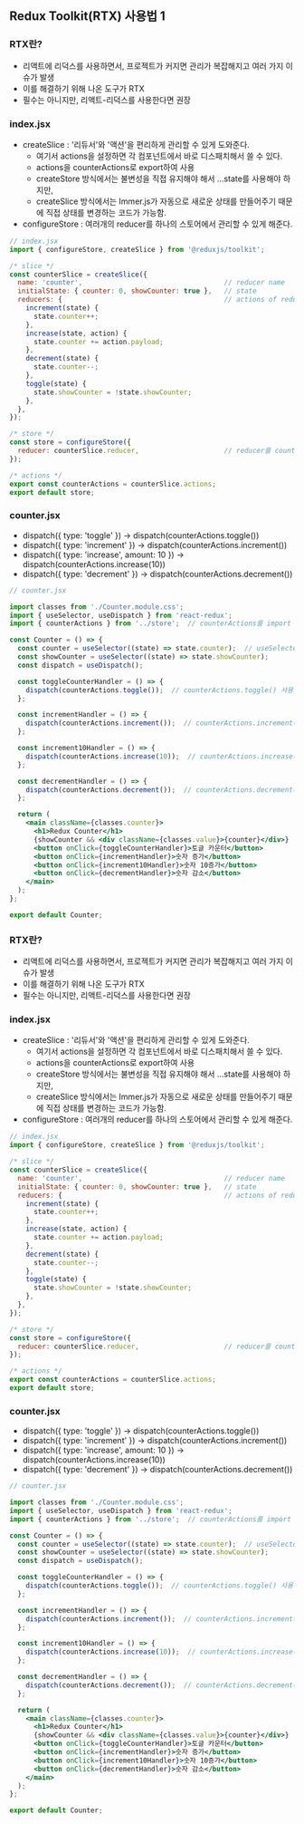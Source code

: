 ## Redux Toolkit(RTX) 사용법 1


### RTX란?
- 리액트에 리덕스를 사용하면서, 프로젝트가 커지면 관리가 복잡해지고 여러 가지 이슈가 발생
- 이를 해결하기 위해 나온 도구가 RTX
- 필수는 아니지만, 리액트-리덕스를 사용한다면 권장

### index.jsx 
- createSlice : '리듀서'와 '액션'을 편리하게 관리할 수 있게 도와준다. 
  - 여기서 actions을 설정하면 각 컴포넌트에서 바로 디스패치해서 쓸 수 있다.
  - actions을 counterActions로 export하여 사용
  - createStore 방식에서는 불변성을 직접 유지해야 해서 ...state를 사용해야 하지만, 
  - createSlice 방식에서는 Immer.js가 자동으로 새로운 상태를 만들어주기 때문에 직접 상태를 변경하는 코드가 가능함. 
- configureStore : 여러개의 reducer를 하나의 스토어에서 관리할 수 있게 해준다.
```jsx
// index.jsx
import { configureStore, createSlice } from '@reduxjs/toolkit';

/* slice */
const counterSlice = createSlice({
  name: 'counter',                                   // reducer name
  initialState: { counter: 0, showCounter: true },   // state
  reducers: {                                        // actions of reducer
    increment(state) {
      state.counter++;
    },
    increase(state, action) {
      state.counter += action.payload;
    },
    decrement(state) {
      state.counter--;
    },
    toggle(state) {
      state.showCounter = !state.showCounter;
    },
  },
});

/* store */
const store = configureStore({
  reducer: counterSlice.reducer,                     // reducer를 counterSlice로 연결
});

/* actions */
export const counterActions = counterSlice.actions;
export default store;
```


### counter.jsx 
- dispatch({ type: 'toggle' }) -> dispatch(counterActions.toggle())
- dispatch({ type: 'increment' }) -> dispatch(counterActions.increment())
- dispatch({ type: 'increase', amount: 10 }) -> dispatch(counterActions.increase(10))
- dispatch({ type: 'decrement' }) -> dispatch(counterActions.decrement())
```jsx
// counter.jsx

import classes from './Counter.module.css';
import { useSelector, useDispatch } from 'react-redux';
import { counterActions } from '../store';  // counterActions를 import

const Counter = () => {
  const counter = useSelector((state) => state.counter);  // useSelector로 state.counter 가져오기
  const showCounter = useSelector((state) => state.showCounter);
  const dispatch = useDispatch();

  const toggleCounterHandler = () => {
    dispatch(counterActions.toggle());  // counterActions.toggle() 사용
  };

  const incrementHandler = () => {
    dispatch(counterActions.increment());  // counterActions.increment() 사용
  };

  const increment10Handler = () => {
    dispatch(counterActions.increase(10));  // counterActions.increase(10) 사용
  };

  const decrementHandler = () => {
    dispatch(counterActions.decrement());  // counterActions.decrement() 사용
  };

  return (
    <main className={classes.counter}>
      <h1>Redux Counter</h1>
      {showCounter && <div className={classes.value}>{counter}</div>}
      <button onClick={toggleCounterHandler}>토글 카운터</button>
      <button onClick={incrementHandler}>숫자 증가</button>
      <button onClick={increment10Handler}>숫자 10증가</button>
      <button onClick={decrementHandler}>숫자 감소</button>
    </main>
  );
};

export default Counter;
```




### RTX란?
- 리액트에 리덕스를 사용하면서, 프로젝트가 커지면 관리가 복잡해지고 여러 가지 이슈가 발생
- 이를 해결하기 위해 나온 도구가 RTX
- 필수는 아니지만, 리액트-리덕스를 사용한다면 권장

### index.jsx 
- createSlice : '리듀서'와 '액션'을 편리하게 관리할 수 있게 도와준다. 
  - 여기서 actions을 설정하면 각 컴포넌트에서 바로 디스패치해서 쓸 수 있다.
  - actions을 counterActions로 export하여 사용
  - createStore 방식에서는 불변성을 직접 유지해야 해서 ...state를 사용해야 하지만, 
  - createSlice 방식에서는 Immer.js가 자동으로 새로운 상태를 만들어주기 때문에 직접 상태를 변경하는 코드가 가능함. 
- configureStore : 여러개의 reducer를 하나의 스토어에서 관리할 수 있게 해준다.
```jsx
// index.jsx
import { configureStore, createSlice } from '@reduxjs/toolkit';

/* slice */
const counterSlice = createSlice({
  name: 'counter',                                   // reducer name
  initialState: { counter: 0, showCounter: true },   // state
  reducers: {                                        // actions of reducer
    increment(state) {
      state.counter++;
    },
    increase(state, action) {
      state.counter += action.payload;
    },
    decrement(state) {
      state.counter--;
    },
    toggle(state) {
      state.showCounter = !state.showCounter;
    },
  },
});

/* store */
const store = configureStore({
  reducer: counterSlice.reducer,                     // reducer를 counterSlice로 연결
});

/* actions */
export const counterActions = counterSlice.actions;
export default store;
```


### counter.jsx 
- dispatch({ type: 'toggle' }) -> dispatch(counterActions.toggle())
- dispatch({ type: 'increment' }) -> dispatch(counterActions.increment())
- dispatch({ type: 'increase', amount: 10 }) -> dispatch(counterActions.increase(10))
- dispatch({ type: 'decrement' }) -> dispatch(counterActions.decrement())
```jsx
// counter.jsx

import classes from './Counter.module.css';
import { useSelector, useDispatch } from 'react-redux';
import { counterActions } from '../store';  // counterActions를 import

const Counter = () => {
  const counter = useSelector((state) => state.counter);  // useSelector로 state.counter 가져오기
  const showCounter = useSelector((state) => state.showCounter);
  const dispatch = useDispatch();

  const toggleCounterHandler = () => {
    dispatch(counterActions.toggle());  // counterActions.toggle() 사용
  };

  const incrementHandler = () => {
    dispatch(counterActions.increment());  // counterActions.increment() 사용
  };

  const increment10Handler = () => {
    dispatch(counterActions.increase(10));  // counterActions.increase(10) 사용
  };

  const decrementHandler = () => {
    dispatch(counterActions.decrement());  // counterActions.decrement() 사용
  };

  return (
    <main className={classes.counter}>
      <h1>Redux Counter</h1>
      {showCounter && <div className={classes.value}>{counter}</div>}
      <button onClick={toggleCounterHandler}>토글 카운터</button>
      <button onClick={incrementHandler}>숫자 증가</button>
      <button onClick={increment10Handler}>숫자 10증가</button>
      <button onClick={decrementHandler}>숫자 감소</button>
    </main>
  );
};

export default Counter;
```



